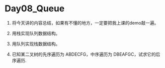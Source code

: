 # Day08_Queue

1. 将今天讲的内容总结，如果有不懂的地方，一定要把我上课的demo敲一遍。

2. 用栈实现队列数据结构。

3. 用队列实现栈数据结构。

4. 已知某二叉树的先序遍历为 ABDECFG，中序遍历为 DBEAFGC，试求它的后序遍历.